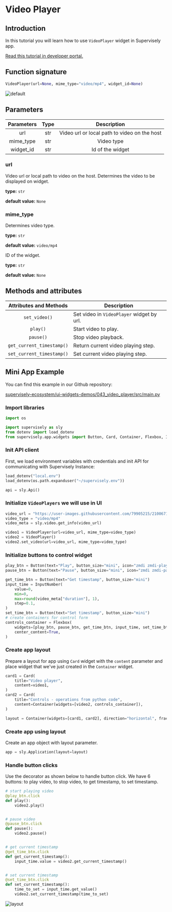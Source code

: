 # Video Player

## Introduction

In this tutorial you will learn how to use `VideoPlayer` widget in Supervisely app.

[Read this tutorial in developer portal.](https://developer.supervise.ly/app-development/apps-with-gui/VideoPlayer)

## Function signature

```python
VideoPlayer(url=None, mime_type="video/mp4", widget_id=None)
```

![default](https://user-images.githubusercontent.com/120389559/218763470-5c25c9ca-39c5-462d-ab90-618f1f5bb765.gif)

## Parameters

| Parameters | Type |                 Description                  |
| :--------: | :--: | :------------------------------------------: |
|    url     | str  | Video url or local path to video on the host |
| mime_type  | str  |                  Video type                  |
| widget_id  | str  |               Id of the widget               |

### url

Video url or local path to video on the host. Determines the video to be displayed on widget.

**type:** `str`

**default value:** `None`

### mime_type

Determines video type.

**type:** `str`

**default value:** `video/mp4`

ID of the widget.

**type:** `str`

**default value:** `None`

## Methods and attributes

|  Attributes and Methods   | Description                               |
| :-----------------------: | ----------------------------------------- |
|       `set_video()`       | Set video in `VideoPlayer` widget by url. |
|         `play()`          | Start video to play.                      |
|         `pause()`         | Stop video playback.                      |
| `get_current_timestamp()` | Return current video playing step.        |
| `set_current_timestamp()` | Set current video playing step.           |

## Mini App Example

You can find this example in our Github repository:

[supervisely-ecosystem/ui-widgets-demos/043_video_player/src/main.py](https://github.com/supervisely-ecosystem/ui-widgets-demos/blob/master/043_video_player/src/main.py)

### Import libraries

```python
import os

import supervisely as sly
from dotenv import load_dotenv
from supervisely.app.widgets import Button, Card, Container, Flexbox, InputNumber, VideoPlayer
```

### Init API client

First, we load environment variables with credentials and init API for communicating with Supervisely Instance:

```python
load_dotenv("local.env")
load_dotenv(os.path.expanduser("~/supervisely.env"))

api = sly.Api()
```

### Initialize `VideoPlayers` we will use in UI

```python
video_url = "https://user-images.githubusercontent.com/79905215/210067166-e5531dae-d090-436e-bb3b-f053e2e831eb.mp4"
video_type = "video/mp4"
video_meta = sly.video.get_info(video_url)

video1 = VideoPlayer(url=video_url, mime_type=video_type)
video2 = VideoPlayer()
video2.set_video(url=video_url, mime_type=video_type)
```

### Initialize buttons to control widget

```python
play_btn = Button(text="Play", button_size="mini", icon="zmdi zmdi-play")
pause_btn = Button(text="Pause", button_size="mini", icon="zmdi zmdi-pause")

get_time_btn = Button(text="Get timestamp", button_size="mini")
input_time = InputNumber(
    value=0,
    min=0,
    max=round(video_meta["duration"], 1),
    step=0.1,
)
set_time_btn = Button(text="Set timestamp", button_size="mini")
# create containers for control form
controls_container = Flexbox(
    widgets=[play_btn, pause_btn, get_time_btn, input_time, set_time_btn],
    center_content=True,
)
```

### Create app layout

Prepare a layout for app using `Card` widget with the `content` parameter and place widget that we've just created in the `Container` widget.

```python
card1 = Card(
    title="Video player",
    content=video1,
)
card2 = Card(
    title="Controls - operations from python code",
    content=Container(widgets=[video2, controls_container]),
)

layout = Container(widgets=[card1, card2], direction="horizontal", fractions=[1, 1])
```

### Create app using layout

Create an app object with layout parameter.

```python
app = sly.Application(layout=layout)
```

### Handle button clicks

Use the decorator as shown below to handle button click. We have 6 buttons: to play video, to stop video, to get timestamp, to set timestamp.

```python
# start playing video
@play_btn.click
def play():
    video2.play()


# pause video
@pause_btn.click
def pause():
    video2.pause()


# get current timestamp
@get_time_btn.click
def get_current_timestamp():
    input_time.value = video2.get_current_timestamp()


# set current timestamp
@set_time_btn.click
def set_current_timestamp():
    time_to_set = input_time.get_value()
    video2.set_current_timestamp(time_to_set)

```

![layout](https://user-images.githubusercontent.com/120389559/218772680-b5c85128-d325-40a7-ae0a-0bf5a70a9d47.gif)
